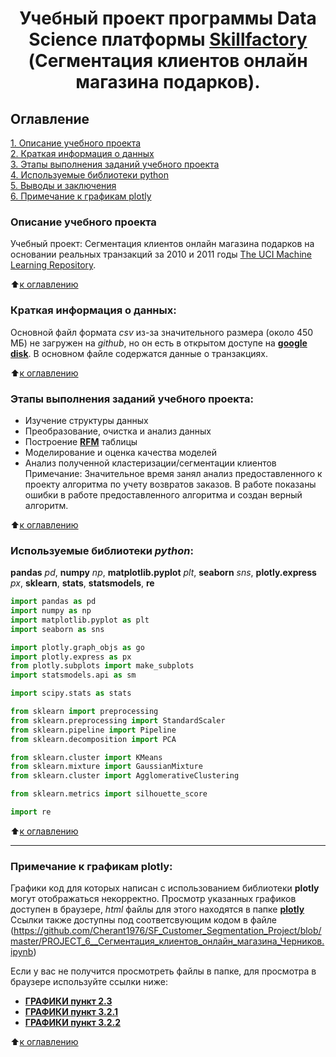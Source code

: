 # <center> Учебный проект программы Data Science платформы [Skillfactory](http://skillfactory.ru) (Сегментация клиентов онлайн магазина подарков). </center>

## Оглавление  
[1. Описание учебного проекта](https://github.com/Cherant1976/SF_Customer_Segmentation_Project#Описание-учебного-проекта)   
[2. Краткая информация о данных](https://github.com/Cherant1976/SF_Customer_Segmentation_Project#Краткая-информация-о-данных)  
[3. Этапы выполнения заданий учебного проекта](https://github.com/Cherant1976/SF_Customer_Segmentation_Project#Этапы-выполнения-заданий-учебного-проекта)  
[4. Используемые библиотеки python](https://github.com/Cherant1976/SF_Customer_Segmentation_Project#Используемые-библиотеки-python)  
[5. Выводы и заключения](https://github.com/Cherant1976/SF_Customer_Segmentation_Project#Выводы-и-заключения)  
[6. Примечание к графикам plotly](https://github.com/Cherant1976/SF_Customer_Segmentation_Project#Примечание-к-графикам-plotly) 

### Описание учебного проекта    
Учебный проект: Сегментация клиентов онлайн магазина подарков на основании реальных транзакций за 2010 и 2011 годы [The UCI Machine Learning Repository](http://archive.ics.uci.edu/ml/index.php).

:arrow_up:[к оглавлению](https://github.com/Cherant1976/SF_Customer_Segmentation_Project#Оглавление)


### Краткая информация о данных:
Основной файл формата *csv* из-за значительного размера (около 450 МБ) не загружен на *github*, но он есть в открытом доступе на [**google disk**](https://drive.google.com/file/d/1aXc3Q5EgGfGGNq0DLYewLZSJbIvlLiN0/view?usp=sharing). В основном файле содержатся данные о транзакциях.

  
:arrow_up:[к оглавлению](https://github.com/Cherant1976/SF_Customer_Segmentation_Project#Оглавление)

### Этапы выполнения заданий учебного проекта:  
- Изучение структуры данных
- Преобразование, очистка и анализ данных
- Построение [**RFM**](https://www.investopedia.com/terms/r/rfm-recency-frequency-monetary-value.asp) таблицы
- Моделирование и оценка качества моделей
- Анализ полученной кластеризации/сегментации клиентов
  Примечание:
  Значительное время занял анализ предоставленного к проекту алгоритма по учету возвратов заказов.
  В работе показаны ошибки в работе предоставленного алгоритма и создан верный алгоритм.

:arrow_up:[к оглавлению](https://github.com/Cherant1976/SF_Customer_Segmentation_Project#Оглавление)


### Используемые библиотеки *python*:  
**pandas** *pd*, **numpy** *np*, **matplotlib.pyplot** *plt*, **seaborn** *sns*, **plotly.express** *px*, **sklearn**, **stats**, **statsmodels**, **re**
```python
import pandas as pd
import numpy as np
import matplotlib.pyplot as plt
import seaborn as sns

import plotly.graph_objs as go
import plotly.express as px
from plotly.subplots import make_subplots
import statsmodels.api as sm

import scipy.stats as stats

from sklearn import preprocessing
from sklearn.preprocessing import StandardScaler
from sklearn.pipeline import Pipeline
from sklearn.decomposition import PCA

from sklearn.cluster import KMeans
from sklearn.mixture import GaussianMixture
from sklearn.cluster import AgglomerativeClustering

from sklearn.metrics import silhouette_score

import re
```

:arrow_up:[к оглавлению](https://github.com/Cherant1976/SF_Customer_Segmentation_Project#Оглавление)

---
### Примечание к графикам **plotly**:  
Графики код для которых написан с использованием библиотеки **plotly** могут отображаться некорректно. Просмотр указанных графиков доступен в браузере, *html* файлы для этого находятся в папке [**plotly**](https://github.com/Cherant1976/SF_Customer_Segmentation_Project/tree/master/plotly)
Ссылки также доступны под соответсвующим кодом в файле (https://github.com/Cherant1976/SF_Customer_Segmentation_Project/blob/master/PROJECT_6__Сегментация_клиентов_онлайн_магазина_Черников.ipynb)

Если у вас не получится просмотреть файлы в папке, для просмотра в  браузере используйте ссылки ниже:
- [**ГРАФИКИ пункт 2.3**](https://htmlpreview.github.io/?https://github.com/Cherant1976/SF_Customer_Segmentation_Project/blob/master/plotly/boxplot_rfm.html)
- [**ГРАФИКИ пункт 3.2.1**](https://htmlpreview.github.io/?https://github.com/Cherant1976/SF_Customer_Segmentation_Project/blob/master/plotly/scatter_3d_rfm.html)
- [**ГРАФИКИ пункт 3.2.2**](https://htmlpreview.github.io/?https://github.com/Cherant1976/SF_Customer_Segmentation_Project/blob/master/plotly/cluster_profile_rfm.html)

:arrow_up:[к оглавлению](https://github.com/Cherant1976/SF_Customer_Segmentation_Project#Оглавление)

